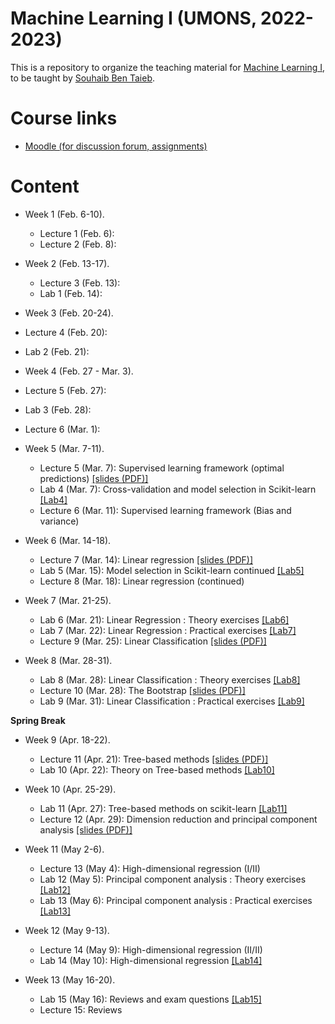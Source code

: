 # Machine Learning I (UMONS, 2022-2023)

This is a repository to organize the teaching material for [Machine Learning I](https://applications.umons.ac.be/web/en/pde/2022-2023/aa/S-INFO-256.htm), to be taught by [Souhaib Ben Taieb](http://www.souhaib-bentaieb.com).

# Course links

- [Moodle (for discussion forum, assignments)](https://moodle.umons.ac.be/course/view.php?id=2785)

# Content

- Week 1 (Feb. 6-10). 
  - Lecture 1 (Feb. 6):
  - Lecture 2 (Feb. 8): 

- Week 2 (Feb. 13-17). 
  - Lecture 3 (Feb. 13): 
  - Lab 1 (Feb. 14): 
  
- Week 3 (Feb. 20-24). 
 - Lecture 4 (Feb. 20): 
  - Lab 2 (Feb. 21): 
  
- Week 4 (Feb. 27 - Mar. 3). 
 - Lecture 5 (Feb. 27): 
 - Lab 3 (Feb. 28): 
 - Lecture 6 (Mar. 1): 

- Week 5 (Mar. 7-11). 
  - Lecture 5 (Mar. 7): Supervised learning framework (optimal predictions) [[slides (PDF)]](./slides/3-ml-optimal-predictions.pdf)
  - Lab 4 (Mar. 7): Cross-validation and model selection in Scikit-learn [[Lab4]](./labs/Lab4)
  - Lecture 6 (Mar. 11): Supervised learning framework (Bias and variance) 

- Week 6 (Mar. 14-18). 
  - Lecture 7 (Mar. 14): Linear regression [[slides (PDF)]](./slides/4-ml-linear-regression.pdf)
  - Lab 5 (Mar. 15): Model selection in Scikit-learn continued [[Lab5]](./labs/Lab5) 
  - Lecture 8 (Mar. 18): Linear regression (continued)

- Week 7 (Mar. 21-25). 
  - Lab 6 (Mar. 21): Linear Regression : Theory exercises [[Lab6]](./labs/Lab6)
  - Lab 7 (Mar. 22): Linear Regression : Practical exercises [[Lab7]](./labs/Lab7)
  - Lecture 9 (Mar. 25): Linear Classification [[slides (PDF)]](./slides/4-ml-linear-classification.pdf)

- Week 8 (Mar. 28-31). 
  - Lab 8 (Mar. 28): Linear Classification : Theory exercises [[Lab8]](./labs/Lab8)
  - Lecture 10 (Mar. 28): The Bootstrap  [[slides (PDF)]](./slides/6-bootstrap.pdf)
  - Lab 9 (Mar. 31): Linear Classification : Practical exercises [[Lab9]](./labs/Lab9)


**Spring Break**


- Week 9 (Apr. 18-22). 
  - Lecture 11 (Apr. 21): Tree-based methods [[slides (PDF)]](./slides/7-tree-based-methods/7-tree-based-methods.pdf)
  - Lab 10 (Apr. 22): Theory on Tree-based methods [[Lab10]](./labs/Lab10)
 
- Week 10 (Apr. 25-29). 
  -  Lab 11 (Apr. 27): Tree-based methods on scikit-learn [[Lab11]](./labs/Lab11)
  - Lecture 12  (Apr. 29): Dimension reduction and principal component analysis [[slides (PDF)]](./slides/8-dimension-reduction/8-dimension-reduction.pdf)

- Week 11 (May 2-6). 
  - Lecture 13 (May 4): High-dimensional regression (I/II)
  - Lab 12 (May 5): Principal component analysis : Theory exercises [[Lab12]](./labs/Lab12)
  - Lab 13 (May 6): Principal component analysis : Practical exercises [[Lab13]](./labs/Lab13)

- Week 12 (May 9-13). 
  - Lecture 14 (May 9): High-dimensional regression (II/II)
  - Lab 14 (May 10): High-dimensional regression [[Lab14]](./labs/Lab14)

- Week 13 (May 16-20). 
  - Lab 15 (May 16): Reviews and exam questions [[Lab15]](./labs/Lab15)
  - Lecture 15: Reviews


